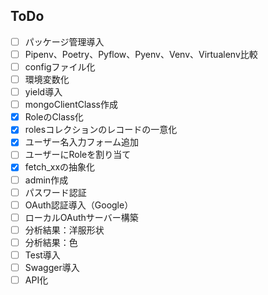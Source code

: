 ## ToDo
- [ ] パッケージ管理導入
- [ ] Pipenv、Poetry、Pyflow、Pyenv、Venv、Virtualenv比較
- [ ] configファイル化
- [ ] 環境変数化
- [ ] yield導入
- [ ] mongoClientClass作成
- [x] RoleのClass化
- [x] rolesコレクションのレコードの一意化
- [x] ユーザー名入力フォーム追加
- [ ] ユーザーにRoleを割り当て
- [x] fetch_xxの抽象化
- [ ] admin作成
- [ ] パスワード認証
- [ ] OAuth認証導入（Google）
- [ ] ローカルOAuthサーバー構築
- [ ] 分析結果：洋服形状
- [ ] 分析結果：色
- [ ] Test導入
- [ ] Swagger導入
- [ ] API化